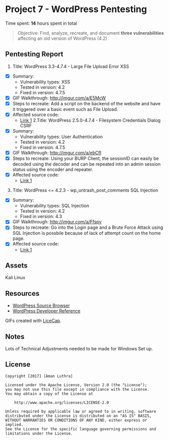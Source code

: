 # Project 7 - WordPress Pentesting

Time spent: **14** hours spent in total

> Objective: Find, analyze, recreate, and document **three vulnerabilities** affecting an old version of WordPress (4.2)

## Pentesting Report

1. Title: WordPress 3.3-4.7.4 - Large File Upload Error XSS
  - [X] Summary: 
    - Vulnerability types: XSS
    - Tested in version: 4.2
    - Fixed in version: 4.7.5
  - [X] GIF Walkthrough: http://imgur.com/a/E5McW
  - [X] Steps to recreate: Add a script on the backend of the website and have it triggered over a basic event such as File Upload. 
  - [X] Affected source code:
    - [Link 1](https://core.trac.wordpress.org/browser/tags/version/src/source_file.php)
2.Title: WordPress 2.5.0-4.7.4 - Filesystem Credentials Dialog CSRF 
  - [X] Summary: 
    - Vulnerability types: User Authentication
    - Tested in version: 4.2
    - Fixed in version: 4.7.5
  - [X] GIF Walkthrough: http://imgur.com/a/ebCfI
  - [X] Steps to recreate: Using your BURP Client, the sessionID can easily be decoded using the decoder and can be repeated into an admin session status using the encoder and repeater.
  - [X] Affected source code:
    - [Link 1](https://core.trac.wordpress.org/browser/tags/version/src/home.php)
3. Title: WordPress <= 4.2.3 - wp_untrash_post_comments SQL Injection 
  - [X] Summary: 
    - Vulnerability types: SQL Injection
    - Tested in version: 4.2
    - Fixed in version: 4.3
  - [X] GIF Walkthrough: http://imgur.com/a/Ffspv
  - [X] Steps to recreate: Go into the Login page and a Brute Force Attack using SQL Injection is possbile because of lack of attempt count on the home page.
  - [X] Affected source code:
    - [Link 1](https://core.trac.wordpress.org/browser/tags/version/src/home.php)

## Assets

Kali Linux

## Resources

- [WordPress Source Browser](https://core.trac.wordpress.org/browser/)
- [WordPress Developer Reference](https://developer.wordpress.org/reference/)

GIFs created with [LiceCap](http://www.cockos.com/licecap/).

## Notes

Lots of Technical Adjustments needed to be made for Windows Set up.

## License

    Copyright [2017] [Aman Luthra]

    Licensed under the Apache License, Version 2.0 (the "License");
    you may not use this file except in compliance with the License.
    You may obtain a copy of the License at

        http://www.apache.org/licenses/LICENSE-2.0

    Unless required by applicable law or agreed to in writing, software
    distributed under the License is distributed on an "AS IS" BASIS,
    WITHOUT WARRANTIES OR CONDITIONS OF ANY KIND, either express or implied.
    See the License for the specific language governing permissions and
    limitations under the License.
